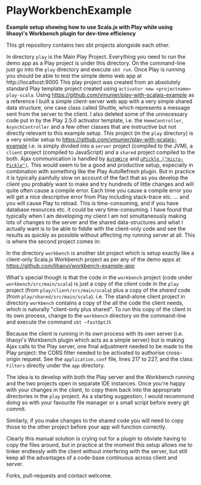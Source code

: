 # PlayWorkbenchExample
**Example setup showing how to use Scala.js with Play while using lihaoyi's Workbench plugin for dev-time efficiency**

This git repository contains two sbt projects alongside each other.

In directory `play` is the Main Play Project. Everything you need to run the demo app as a Play project is under this directory. On the command-line just go into the `play` directory and execute `sbt run`. Once Play is running you should be able to test the simple demo web app at http://localhost:9000 This play project was created from an absolutely standard Play template project created using `activator new <projectname> play-scala`. Using https://github.com/vmunier/play-with-scalajs-example as a reference I built a simple client-server web app with a very simple shared data structure, one case class called Shuttle, which represents a message sent from the server to the client. I also deleted some of the unnecessary code put in by the Play 2.5.0 activator template, i.e. the `HomeController`, `AsynchController` and a few other classes that are instructive but not directly relevant to this example setup. This project (in the `play` directory) is a very similar setup to https://github.com/vmunier/play-with-scalajs-example i.e. is simply divided into a `server` project (compiled to the JVM), a `client` project (compiled to JavaScript) and a `shared` project compiled to the both. Ajax communication is handled by [`AutoWire`](https://github.com/lihaoyi/autowire) and [`uPickle ("micro-Pickle")`](https://github.com/lihaoyi/upickle-pprint). This would seem to be a good and productive setup, especially in combination with something like the Play AutoRefresh plugin. But in practice it is typically painfully slow on account of the fact that as you develop the client you probably want to make and try hundreds of little changes and will quite often cause a compile error. Each time you cause a compile error you will get a nice descriptive error from Play including stack-trace etc. ... and you will cause Play to reload. This is time-consuming, and if you have database resources etc. it could be very time-consuming. I have found that typically when I am developing my client I am not simultaneously making lots of changes to the server and the shared data-structures and what I actually want is to be able to fiddle with the client-only code and see the results as quickly as possible without affecting my running server at all. This is where the second project comes in:

In the directory `workbench` is another sbt project which is setup exactly like a client-only Scala.js Workbench project as per any of the demo apps at https://github.com/lihaoyi/workbench-example-app 

What's special though is that the code in the `workbench` project (code under `workbench/src/main/scala`) is just a copy of the *client* code in the `play` project  (from `play/client/src/main/scala`) plus a copy of the *shared* code (from `play/shared/src/main/scala`). i.e. The stand-alone client project in directory `workbench` contains a copy of the all the code the client needs, which is naturally "client-only plus shared". To run this copy of the client in its own process, change to the `workbench` directory on the command-line and execute the command `sbt ~fastOptJS`

Because the client is running in its own process with its own server (i.e. lihaoyi's Workbench plugin which acts as a simple server) but is making Ajax calls to the Play server, one final adjustment needed to be made to the Play project: the CORS filter needed to be activated to authorise cross-origin request. See the `application.conf` file, lines 217 to 227, and the class `Filters` directly under the `app` directory.

The idea is to develop with both the Play server and the Workbench running and the two projects open in separate IDE instances. Once you're happy with your changes in the client, to copy them back into the appropriate directories in the `play` project. As a starting suggestion, I would recommond doing so with your favourite file manager or s small script before every git commit.

Similarly, if you make changes to the shared code you will need to copy those to the other project before your app will function correctly. 

Clearly this manual solution is crying out for a plugin to obviate having to copy the files around, but in practice at the moment this setup allows me to tinker endlessly with the client without interfering with the server, but still keep all the advantages of a code-base continuous across client and server.
  
Forks, pull-requests and contact welcome. 